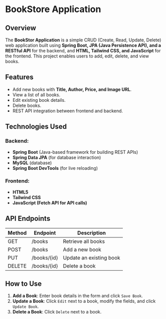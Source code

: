 # BookStore Application

## Overview
The **BookStor Application** is a simple CRUD (Create, Read, Update, Delete) web application built using **Spring Boot, JPA (Java Persistence API), and a RESTful API** for the backend, and **HTML, Tailwind CSS, and JavaScript** for the frontend. This project enables users to add, edit, delete, and view books.

## Features
- Add new books with **Title, Author, Price, and Image URL**.
- View a list of all books.
- Edit existing book details.
- Delete books.
- REST API integration between frontend and backend.

## Technologies Used
### Backend:
- **Spring Boot** (Java-based framework for building REST APIs)
- **Spring Data JPA** (for database interaction)
- **MySQL** (database)
- **Spring Boot DevTools** (for live reloading)

### Frontend:
- **HTML5**
- **Tailwind CSS**
- **JavaScript (Fetch API for API calls)**

## API Endpoints
| Method  | Endpoint        | Description                     |
|---------|----------------|---------------------------------|
| GET     | /books         | Retrieve all books              |
| POST    | /books         | Add a new book                  |
| PUT     | /books/{id}    | Update an existing book         |
| DELETE  | /books/{id}    | Delete a book                   |

## How to Use
1. **Add a Book**: Enter book details in the form and click `Save Book`.
2. **Update a Book**: Click `Edit` next to a book, modify the fields, and click `Update Book`.
3. **Delete a Book**: Click `Delete` next to a book.




